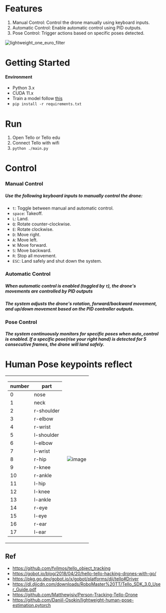 
# Features
1.  Manual Control: Control the drone manually using keyboard inputs.
2.  Automatic Control: Enable automatic control using PID outputs.
3.  Pose Control: Trigger actions based on specific poses detected.
  
![lightweight_one_euro_filter](https://github.com/user-attachments/assets/22f520e5-2fc2-4e94-94e6-a6c7979a9535)


# Getting Started
#### Environment
* Python 3.x
* CUDA 11.x
*  Train a model follow [this](https://github.com/Daniil-Osokin/lightweight-human-pose-estimation.pytorch)
* `pip install -r requirements.txt`
# Run
1.  Open Tello or Tello edu
2.  Connect Tello with wifi
3.  `python ./main.py`

# Control
### Manual Control
##### Use the following keyboard inputs to manually control the drone:
* `t`: Toggle between manual and automatic control.
* `space`: Takeoff.
* `L`:  Land.
* `Q`:  Rotate counter-clockwise.
* `E`:  Rotate clockwise.
* `D`:  Move right.
* `A`:  Move left.
* `W`:  Move forward.
* `S`:  Move backward.
* `R`:  Stop all movement.
* `ESC`:  Land safely and shut down the system.


### Automatic Control
##### When automatic control is enabled (toggled by `t`), the drone's movements are controlled by PID outputs

##### The system adjusts the drone's rotation, forward/backward movement, and up/down movement based on the PID controller outputs.

### Pose Control
##### The system continuously monitors for specific poses when auto_control is enabled. If a specific pose(rise your right hand) is detected for 5 consecutive frames, the drone will land safely.
   


# Human Pose keypoints reflect

<div class="center">
<table>
<tr>
 <td>

| number | part |
|---|---|
|  0 | nose  |
|  1 | neck  |
|  2 | r-shoulder  |
|  3 | r-elbow  |
|  4 | r-wrist  |
|  5 | l-shoulder  |
|  6 | l-elbow  |
|  7 |  l-wrist |
|  8 | r-hip  |
|  9 | r-knee  |
|  10 | r-ankle  |
|  11 | l-hip   |
|  12 | l-knee  |
|  13 | l-ankle  |
|  14 | r-eye  |
|  15 | l-eye  |
|  16 | r-ear  |
|  17 | l-ear  |
 </td>

 <td>
    
![image](https://github.com/We51ey/tello/assets/161515320/b360e62d-024a-45b1-b185-27416a284849)


 </td>
</tr>
</table>
 </div>




## Ref
*  https://github.com/fvilmos/tello_object_tracking
*  https://gobot.io/blog/2018/04/20/hello-tello-hacking-drones-with-go/
*  https://pkg.go.dev/gobot.io/x/gobot/platforms/dji/tello#Driver
*  https://dl.djicdn.com/downloads/RoboMaster%20TT/Tello_SDK_3.0_User_Guide.pdf
*  https://github.com/Matthewjsiv/Person-Tracking-Tello-Drone
*  https://github.com/Daniil-Osokin/lightweight-human-pose-estimation.pytorch

